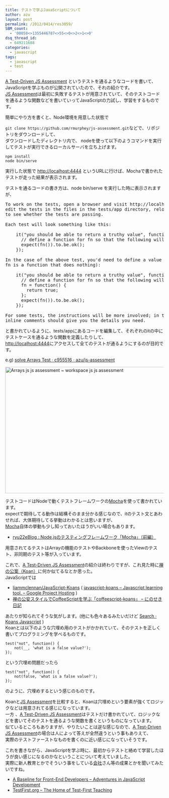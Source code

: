 ```yaml
---
title: テストで学ぶJavaScriptについて
author: azu
layout: post
permalink: /2012/0414/res3059/
SBM_count:
  - '00058<>1355446787<>55<>0<>2<>1<>0'
dsq_thread_id:
  - 649211688
categories:
  - javascript
tags:
  - javascript
  - test
---
```

[A Test-Driven JS Assessment][1] というテストを通るようなコードを書いて、JavaScriptを学ぶものが公開されていたので、それの紹介です。  
[JS Assessment][1]は最初に失敗するテストが用意されていて、そのテストコードを通るような関数などを書いていってJavaScriptの力試し、学習をするものです。

簡単にやり方を書くと、Node環境を用意した状態で

`git clone https://github.com/rmurphey/js-assessment.git`などで、リポジトリをダウンロードして、  
ダウンロードしたディレクトリ内で、 nodeを使って以下のようコマンドを実行してテストが実行できるローカルサーバを立ち上げます。

    npm install
    node bin/serve

実行した状態で <http://localhost:4444> というURLに行けば、Mochaで書かれたテストが走った結果が表示されます。

テストを通るコードの書き方は、node bin/serve を実行した時に表示されますが、

<pre>To work on the tests, open a browser and visit http://localhost:4444. Then,
edit the tests in the files in the tests/app directory, reloading your browser
to see whether the tests are passing.

Each test will look something like this:

    it("you should be able to return a truthy value", function() {
      // define a function for fn so that the following will pass
      expect(fn()).to.be.ok();
    });

In the case of the above test, you'd need to define a value for fn (by default,
fn is a function that does nothing):

    it("you should be able to return a truthy value", function() {
      // define a function for fn so that the following will pass
      fn = function() {
        return true;
      };
      expect(fn()).to.be.ok();
    });

For some tests, the instructions will be more involved; in those cases, the
inline comments should give you the details you need.</pre>

と書かれているように、tests/appにあるコードを編集して、それぞれのitの中にテストケースを通るような関数を定義したりして、  
<http://localhost:4444>にアクセスして全てのテストが通るようにするのが目的です。

e.g) [solve Arrays Test · c955516 · azu/js-assessment][2]

<img title="arrays.js - js-assessment - [~_workspace_js_js-assessment].png" src="http://efcl.infol/wp-content/uploads/2012/04/arrays.js-js-assessment-_workspace_js_js-assessment.png" border="0" alt="Arrays js  js assessment   ~ workspace js js assessment" width="600" height="400" />

テストコードはNodeで動くテストフレームワークの[Mocha][3]を使って書かれています。  
expectで期待してる動作は結構そのまま分かる感じなので、itのテスト文とあわせれば、大体期待してる挙動はわかるとは思いますが、  
[Mocha][3]自体の挙動も少し知っておいたほうがいい場合もあります。

*   [ryu22eBlog : Node.jsのテスティングフレームワーク「Mocha」（前編）][4] 

用意されてるテストはArrayの機能のテストやBackboneを使ったViewのテスト、非同期のテスト等が入っています。

これで、[A Test-Driven JS Assessment][1]の紹介は終わりですが、これ見た時に[禅の公案（Koan）][5]に何か似てるなとか思った。  
JavaScriptでは

*   [liammclennan/JavaScript-Koans][6] ( [javascript-koans &#8211; Javascript learning tool. &#8211; Google Project Hosting][7] )
*   [禅の公安スタイルでCoffeeScriptを学ぶ「coffeescript-koans」 &#8211; にのせき日記][8] 

あたりが知られてそうな気がします。(他にも色々あるみたいだけど [Search · Koans Javascript][9] )   
Koanとは以下のような穴埋め用のテストがかかれていて、そのテストを正しく書いてプログラミングを学べるものです。

<pre><code lang="javasript">test("not", function() {
    not(__, 'what is a false value?');
});</code></pre>

という穴埋め問題だったら

<pre><code lang="javasript">test("not", function() {
    not(false, 'what is a false value?');
});</code></pre>

のように、穴埋めするという感じのものです。

Koanと[JS Assessment][1]を比較すると、Koanは穴埋めという要素が強くてロジックなどは用意されてる感じになっています。  
一方 、[A Test-Driven JS Assessment][1]はテストだけ書かれていて、ロジックなどを書いてそのテストを通るような関数を書くというものになっています。  
似ているところもありますが、やりたいことは逆な感じなので、[A Test-Driven JS Assessment][1]の場合は人によって答えが全然違うという事もありえて、  
実際のテストファーストなものを書くのに近い感じになっていそうです。

これを書きながら、JavaScriptを学ぶ時に、最初からテストと絡めて学習したほうが良い感じになるのかなということについて考えていました。  
実際に新人教育とかでそういう事をしている[会社][10]さん等の成果とかを聞いてみたいですね。

*   [A Baseline for Front-End Developers &#8211; Adventures in JavaScript Development][11]
*   [TestFirst.org &#8211; The Home of Test-First Teaching][12]

 [1]: https://github.com/rmurphey/js-assessment
 [2]: https://github.com/azu/js-assessment/commit/c955516d4a66de510585e50f7811253363422e8a
 [3]: http://visionmedia.github.com/mocha/
 [4]: http://blog.livedoor.jp/ryu22e/archives/65636256.html
 [5]: http://el.jibun.atmarkit.co.jp/rails/2011/01/koan-3c38.html
 [6]: https://github.com/liammclennan/JavaScript-Koans
 [7]: http://code.google.com/p/javascript-koans/
 [8]: http://d.hatena.ne.jp/ninoseki/20111023/1319369396
 [9]: https://github.com/search?langOverride=&q=Koans+Javascript&repo=&start_value=1&type=Repositories&utf8=%E2%9C%93
 [10]: http://tech.kayac.com/
 [11]: http://rmurphey.com/blog/2012/04/12/a-baseline-for-front-end-developers/
 [12]: http://testfirst.org/